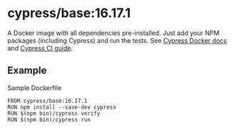 <!-- WARNING: this file was autogenerated by generate-base-image.js -->
# cypress/base:16.17.1

A Docker image with all dependencies pre-installed.
Just add your NPM packages (including Cypress) and run the tests.
See [Cypress Docker docs](https://on.cypress.io/docker) and
[Cypress CI guide](https://on.cypress.io/ci).

## Example

Sample Dockerfile

```
FROM cypress/base:16.17.1
RUN npm install --save-dev cypress
RUN $(npm bin)/cypress verify
RUN $(npm bin)/cypress run
```
